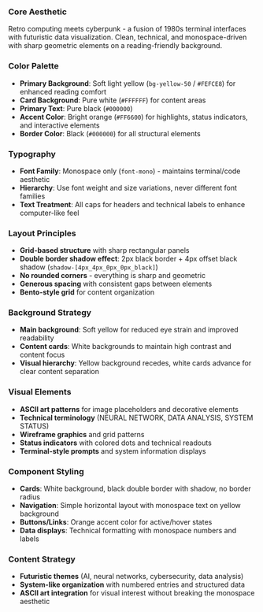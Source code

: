 ### **Core Aesthetic**

Retro computing meets cyberpunk - a fusion of 1980s terminal interfaces with futuristic data visualization. Clean, technical, and monospace-driven with sharp geometric elements on a reading-friendly background.

### **Color Palette**

- **Primary Background**: Soft light yellow (`bg-yellow-50` / `#FEFCE8`) for enhanced reading comfort
- **Card Background**: Pure white (`#FFFFFF`) for content areas
- **Primary Text**: Pure black (`#000000`)
- **Accent Color**: Bright orange (`#FF6600`) for highlights, status indicators, and interactive elements
- **Border Color**: Black (`#000000`) for all structural elements


### **Typography**

- **Font Family**: Monospace only (`font-mono`) - maintains terminal/code aesthetic
- **Hierarchy**: Use font weight and size variations, never different font families
- **Text Treatment**: All caps for headers and technical labels to enhance computer-like feel


### **Layout Principles**

- **Grid-based structure** with sharp rectangular panels
- **Double border shadow effect**: 2px black border + 4px offset black shadow (`shadow-[4px_4px_0px_0px_black]`)
- **No rounded corners** - everything is sharp and geometric
- **Generous spacing** with consistent gaps between elements
- **Bento-style grid** for content organization


### **Background Strategy**

- **Main background**: Soft yellow for reduced eye strain and improved readability
- **Content cards**: White backgrounds to maintain high contrast and content focus
- **Visual hierarchy**: Yellow background recedes, white cards advance for clear content separation


### **Visual Elements**

- **ASCII art patterns** for image placeholders and decorative elements
- **Technical terminology** (NEURAL NETWORK, DATA ANALYSIS, SYSTEM STATUS)
- **Wireframe graphics** and grid patterns
- **Status indicators** with colored dots and technical readouts
- **Terminal-style prompts** and system information displays


### **Component Styling**

- **Cards**: White background, black double border with shadow, no border radius
- **Navigation**: Simple horizontal layout with monospace text on yellow background
- **Buttons/Links**: Orange accent color for active/hover states
- **Data displays**: Technical formatting with monospace numbers and labels


### **Content Strategy**

- **Futuristic themes** (AI, neural networks, cybersecurity, data analysis)
- **System-like organization** with numbered entries and structured data
- **ASCII art integration** for visual interest without breaking the monospace aesthetic